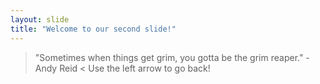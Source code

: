 ```yaml
---
layout: slide
title: "Welcome to our second slide!"
---
```

> "Sometimes when things get grim, you gotta be the grim reaper." -Andy Reid <
Use the left arrow to go back!
